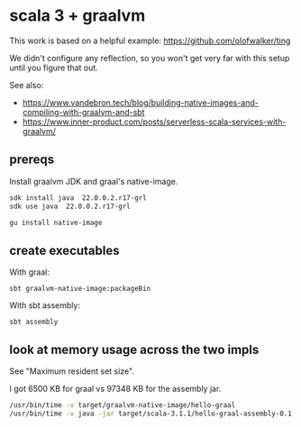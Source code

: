# scala 3 + graalvm

This work is based on a helpful example: https://github.com/olofwalker/ting

We didn't configure any reflection, so you won't get very far with this setup until you figure that out.

See also:

- https://www.vandebron.tech/blog/building-native-images-and-compiling-with-graalvm-and-sbt
- https://www.inner-product.com/posts/serverless-scala-services-with-graalvm/

## prereqs

Install graalvm JDK and graal's native-image.

```sh
sdk install java  22.0.0.2.r17-grl
sdk use java  22.0.0.2.r17-grl

gu install native-image
```

## create executables

With graal:

`sbt graalvm-native-image:packageBin`

With sbt assembly:

`sbt assembly`

## look at memory usage across the two impls

See "Maximum resident set size".

I got 6500 KB for graal vs 97348 KB for the assembly jar.

```sh
/usr/bin/time -v target/graalvm-native-image/hello-graal
/usr/bin/time -v java -jar target/scala-3.1.1/hello-graal-assembly-0.1.0-SNAPSHOT.jar
```
